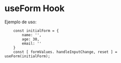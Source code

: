 # useForm Hook

Ejemplo de uso:

```
    const initialForm = {
        name: '',
        age: 30,
        email: ''
    }
    const [ formValues. handleInputChange, reset ] = useForm(initialForm);

```